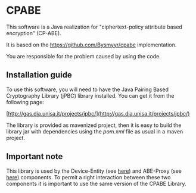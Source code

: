 # CPABE
This software is a Java realization for "ciphertext-policy attribute based
encryption" (CP-ABE).

It is based on the https://github.com/Bysmyyr/cpabe implementation.

You are responsible for the problem caused by using the code.

## Installation guide
To use this software, you will need to have the Java Pairing Based Cryptography Library (jPBC) library installed. You can get it from the following page:

   [http://gas.dia.unisa.it/projects/jpbc/](http://gas.dia.unisa.it/projects/jpbc/)

The library is provided as mavenized project, then it is easy to build the library jar with dependencies using the *pom.xml* file as usual in a maven project.

## Important note
This library is used by the Device-Entity (see [here](https://github.com/FINCONS-IBD/MQTT-SeDEM/tree/master/Device-Entity)) and ABE-Proxy (see [here](https://github.com/FINCONS-IBD/MQTT-SeDEM/tree/master/ABE-Proxy)) components. To permit a right interaction between these two components it is important to use the same version of the CPABE Library.
